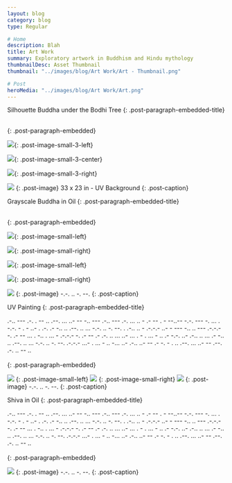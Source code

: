 ```yaml
---
layout: blog
category: blog
type: Regular

# Home
description: Blah
title: Art Work
summary: Exploratory artwork in Buddhism and Hindu mythology
thumbnailDesc: Asset Thumbnail
thumbnail: "../images/blog/Art Work/Art - Thumbnail.png"

# Post
heroMedia: "../images/blog/Art Work/Art.png"
---
```





Silhouette Buddha under the Bodhi Tree
{: .post-paragraph-embedded-title}

<br>
{: .post-paragraph-embedded}


<img src="../images/blog/Art Work/Images/1 2.png" data-src="../images/blog/Art Work/Images/1.png" class="lazyload blur-up">{: .post-image-small-3-left}

<img src="../images/blog/Art Work/Images/2 2.png" data-src="../images/blog/Art Work/Images/2.png" class="lazyload blur-up">{: .post-image-small-3-center}

<img src="../images/blog/Art Work/Images/3 2.png" data-src="../images/blog/Art Work/Images/3.png" class="lazyload blur-up">{: .post-image-small-3-right}

<img src="../images/blog/Art Work/Images/4 2.png"  data-src="../images/blog/Art Work/Images/4.png" class="lazyload blur-up">
{: .post-image} 
33 x 23 in - UV Background
{: .post-caption}





Grayscale Buddha in Oil
{: .post-paragraph-embedded-title}

<br>
{: .post-paragraph-embedded}

<img src="../images/blog/Art Work/Images/5 2.png" data-src="../images/blog/Art Work/Images/5.png" class="lazyload blur-up">{: .post-image-small-left}

<img src="../images/blog/Art Work/Images/6 2.png" data-src="../images/blog/Art Work/Images/6.png" class="lazyload blur-up">{: .post-image-small-right}

<img src="../images/blog/Art Work/Images/7 2.png" data-src="../images/blog/Art Work/Images/7.png" class="lazyload blur-up">{: .post-image-small-left}

<img src="../images/blog/Art Work/Images/8 2.png" data-src="../images/blog/Art Work/Images/8.png" class="lazyload blur-up">{: .post-image-small-right}

<img src="../images/blog/Art Work/Images/9 2.png"  data-src="../images/blog/Art Work/Images/9.png" class="lazyload blur-up">
{: .post-image} 
 -.-. .. -. --. 
{: .post-caption}






UV Painting
{: .post-paragraph-embedded-title}

.-.. --- .-. . --   .. .--. ... ..- --   -.. --- .-.. --- .-.   ... .. -   .- -- . - --..--   -.-. --- -. ... . -.-. - . - ..- . .-.   .- -.. .. .--. .. ... -.-. .. -. --.   . .-.. .. - .-.-.-   ..- -   --- -.. .. --- .-.-.-   -. .- --   ... . -..   . ... - .-.-.-   -. .- --   .-   .-. .. ... ..- ...   . -   . ... -   .. .- -.-. ..- .-.. .. ...   .- -.. .. .--. .. ... -.-. .. -. --. .-.-.-   ...- . ... - .. -... ..- .-.. ..- --   .- -. - .   .. .--. ... ..- --   .--. .-. .. -- ..
<br>
<br>
{: .post-paragraph-embedded}

<img src="../images/blog/Art Work/Images/10 2.png" data-src="../images/blog/Art Work/Images/10.png" class="lazyload blur-up">
{: .post-image-small-left}

<img src="../images/blog/Art Work/Images/11 2.png" data-src="../images/blog/Art Work/Images/11.png" class="lazyload blur-up">
{: .post-image-small-right}

<img src="../images/blog/Art Work/Images/12 2.png" data-src="../images/blog/Art Work/Images/12.png" class="lazyload blur-up">
{: .post-image} 
 -.-. .. -. --. 
{: .post-caption}




Shiva in Oil
{: .post-paragraph-embedded-title}

.-.. --- .-. . --   .. .--. ... ..- --   -.. --- .-.. --- .-.   ... .. -   .- -- . - --..--   -.-. --- -. ... . -.-. - . - ..- . .-.   .- -.. .. .--. .. ... -.-. .. -. --.   . .-.. .. - .-.-.-   ..- -   --- -.. .. --- .-.-.-   -. .- --   ... . -..   . ... - .-.-.-   -. .- --   .-   .-. .. ... ..- ...   . -   . ... -   .. .- -.-. ..- .-.. .. ...   .- -.. .. .--. .. ... -.-. .. -. --. .-.-.-   ...- . ... - .. -... ..- .-.. ..- --   .- -. - .   .. .--. ... ..- --   .--. .-. .. -- ..
<br>
<br>
{: .post-paragraph-embedded}

<img src="../images/blog/Art Work/Images/13 2.png"  data-src="../images/blog/Art Work/Images/13.png" class="lazyload blur-up">
{: .post-image} 
 -.-. .. -. --. 
{: .post-caption}